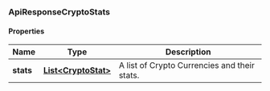 
[//]: # (CLASS:ApiResponseCryptoStats)

[//]: # (KIND:object)

### ApiResponseCryptoStats

#### Properties

[//]: # (START_DEFINITION)

Name | Type | Description
------------ | ------------- | -------------
**stats** | [**List&lt;CryptoStat&gt;**](CryptoStat.md) | A list of Crypto Currencies and their stats. &nbsp;

[//]: # (END_DEFINITION)


[//]: # (CONTAINED_CLASS:CryptoStat)





